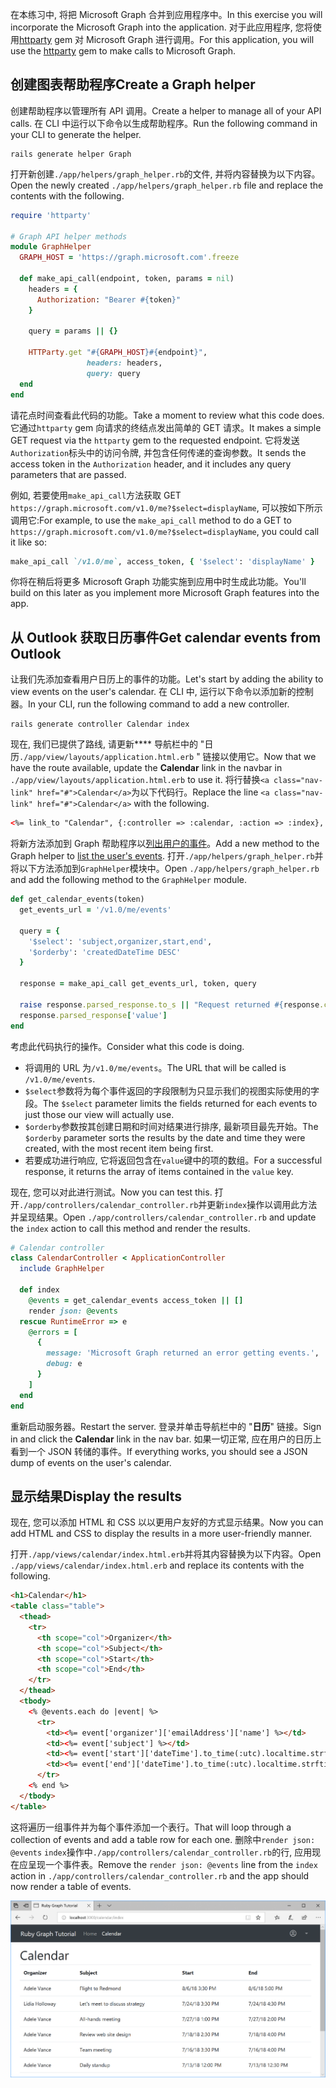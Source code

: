 <!-- markdownlint-disable MD002 MD041 -->

<span data-ttu-id="1a7d3-101">在本练习中, 将把 Microsoft Graph 合并到应用程序中。</span><span class="sxs-lookup"><span data-stu-id="1a7d3-101">In this exercise you will incorporate the Microsoft Graph into the application.</span></span> <span data-ttu-id="1a7d3-102">对于此应用程序, 您将使用[httparty](https://github.com/jnunemaker/httparty) gem 对 Microsoft Graph 进行调用。</span><span class="sxs-lookup"><span data-stu-id="1a7d3-102">For this application, you will use the [httparty](https://github.com/jnunemaker/httparty) gem to make calls to Microsoft Graph.</span></span>

## <a name="create-a-graph-helper"></a><span data-ttu-id="1a7d3-103">创建图表帮助程序</span><span class="sxs-lookup"><span data-stu-id="1a7d3-103">Create a Graph helper</span></span>

<span data-ttu-id="1a7d3-104">创建帮助程序以管理所有 API 调用。</span><span class="sxs-lookup"><span data-stu-id="1a7d3-104">Create a helper to manage all of your API calls.</span></span> <span data-ttu-id="1a7d3-105">在 CLI 中运行以下命令以生成帮助程序。</span><span class="sxs-lookup"><span data-stu-id="1a7d3-105">Run the following command in your CLI to generate the helper.</span></span>

```Shell
rails generate helper Graph
```

<span data-ttu-id="1a7d3-106">打开新创建`./app/helpers/graph_helper.rb`的文件, 并将内容替换为以下内容。</span><span class="sxs-lookup"><span data-stu-id="1a7d3-106">Open the newly created `./app/helpers/graph_helper.rb` file and replace the contents with the following.</span></span>

```ruby
require 'httparty'

# Graph API helper methods
module GraphHelper
  GRAPH_HOST = 'https://graph.microsoft.com'.freeze

  def make_api_call(endpoint, token, params = nil)
    headers = {
      Authorization: "Bearer #{token}"
    }

    query = params || {}

    HTTParty.get "#{GRAPH_HOST}#{endpoint}",
                 headers: headers,
                 query: query
  end
end
```

<span data-ttu-id="1a7d3-107">请花点时间查看此代码的功能。</span><span class="sxs-lookup"><span data-stu-id="1a7d3-107">Take a moment to review what this code does.</span></span> <span data-ttu-id="1a7d3-108">它通过`httparty` gem 向请求的终结点发出简单的 GET 请求。</span><span class="sxs-lookup"><span data-stu-id="1a7d3-108">It makes a simple GET request via the `httparty` gem to the requested endpoint.</span></span> <span data-ttu-id="1a7d3-109">它将发送`Authorization`标头中的访问令牌, 并包含任何传递的查询参数。</span><span class="sxs-lookup"><span data-stu-id="1a7d3-109">It sends the access token in the `Authorization` header, and it includes any query parameters that are passed.</span></span>

<span data-ttu-id="1a7d3-110">例如, 若要使用`make_api_call`方法获取 GET `https://graph.microsoft.com/v1.0/me?$select=displayName`, 可以按如下所示调用它:</span><span class="sxs-lookup"><span data-stu-id="1a7d3-110">For example, to use the `make_api_call` method to do a GET to `https://graph.microsoft.com/v1.0/me?$select=displayName`, you could call it like so:</span></span>

```ruby
make_api_call `/v1.0/me`, access_token, { '$select': 'displayName' }
```

<span data-ttu-id="1a7d3-111">你将在稍后将更多 Microsoft Graph 功能实施到应用中时生成此功能。</span><span class="sxs-lookup"><span data-stu-id="1a7d3-111">You'll build on this later as you implement more Microsoft Graph features into the app.</span></span>

## <a name="get-calendar-events-from-outlook"></a><span data-ttu-id="1a7d3-112">从 Outlook 获取日历事件</span><span class="sxs-lookup"><span data-stu-id="1a7d3-112">Get calendar events from Outlook</span></span>

<span data-ttu-id="1a7d3-113">让我们先添加查看用户日历上的事件的功能。</span><span class="sxs-lookup"><span data-stu-id="1a7d3-113">Let's start by adding the ability to view events on the user's calendar.</span></span> <span data-ttu-id="1a7d3-114">在 CLI 中, 运行以下命令以添加新的控制器。</span><span class="sxs-lookup"><span data-stu-id="1a7d3-114">In your CLI, run the following command to add a new controller.</span></span>

```Shell
rails generate controller Calendar index
```

<span data-ttu-id="1a7d3-115">现在, 我们已提供了路线, 请更新\*\*\*\* 导航栏中的 "日历`./app/view/layouts/application.html.erb` " 链接以使用它。</span><span class="sxs-lookup"><span data-stu-id="1a7d3-115">Now that we have the route available, update the **Calendar** link in the navbar in `./app/view/layouts/application.html.erb` to use it.</span></span> <span data-ttu-id="1a7d3-116">将行替换`<a class="nav-link" href="#">Calendar</a>`为以下代码行。</span><span class="sxs-lookup"><span data-stu-id="1a7d3-116">Replace the line `<a class="nav-link" href="#">Calendar</a>` with the following.</span></span>

```html
<%= link_to "Calendar", {:controller => :calendar, :action => :index}, class: "nav-link#{' active' if controller.controller_name == 'calendar'}" %>
```

<span data-ttu-id="1a7d3-117">将新方法添加到 Graph 帮助程序以[列出用户的事件](https://developer.microsoft.com/en-us/graph/docs/api-reference/v1.0/api/user_list_events)。</span><span class="sxs-lookup"><span data-stu-id="1a7d3-117">Add a new method to the Graph helper to [list the user's events](https://developer.microsoft.com/en-us/graph/docs/api-reference/v1.0/api/user_list_events).</span></span> <span data-ttu-id="1a7d3-118">打开`./app/helpers/graph_helper.rb`并将以下方法添加到`GraphHelper`模块中。</span><span class="sxs-lookup"><span data-stu-id="1a7d3-118">Open `./app/helpers/graph_helper.rb` and add the following method to the `GraphHelper` module.</span></span>

```ruby
def get_calendar_events(token)
  get_events_url = '/v1.0/me/events'

  query = {
    '$select': 'subject,organizer,start,end',
    '$orderby': 'createdDateTime DESC'
  }

  response = make_api_call get_events_url, token, query

  raise response.parsed_response.to_s || "Request returned #{response.code}" unless response.code == 200
  response.parsed_response['value']
end
```

<span data-ttu-id="1a7d3-119">考虑此代码执行的操作。</span><span class="sxs-lookup"><span data-stu-id="1a7d3-119">Consider what this code is doing.</span></span>

- <span data-ttu-id="1a7d3-120">将调用的 URL 为`/v1.0/me/events`。</span><span class="sxs-lookup"><span data-stu-id="1a7d3-120">The URL that will be called is `/v1.0/me/events`.</span></span>
- <span data-ttu-id="1a7d3-121">`$select`参数将为每个事件返回的字段限制为只显示我们的视图实际使用的字段。</span><span class="sxs-lookup"><span data-stu-id="1a7d3-121">The `$select` parameter limits the fields returned for each events to just those our view will actually use.</span></span>
- <span data-ttu-id="1a7d3-122">`$orderby`参数按其创建日期和时间对结果进行排序, 最新项目最先开始。</span><span class="sxs-lookup"><span data-stu-id="1a7d3-122">The `$orderby` parameter sorts the results by the date and time they were created, with the most recent item being first.</span></span>
- <span data-ttu-id="1a7d3-123">若要成功进行响应, 它将返回包含在`value`键中的项的数组。</span><span class="sxs-lookup"><span data-stu-id="1a7d3-123">For a successful response, it returns the array of items contained in the `value` key.</span></span>

<span data-ttu-id="1a7d3-124">现在, 您可以对此进行测试。</span><span class="sxs-lookup"><span data-stu-id="1a7d3-124">Now you can test this.</span></span> <span data-ttu-id="1a7d3-125">打开`./app/controllers/calendar_controller.rb`并更新`index`操作以调用此方法并呈现结果。</span><span class="sxs-lookup"><span data-stu-id="1a7d3-125">Open `./app/controllers/calendar_controller.rb` and update the `index` action to call this method and render the results.</span></span>

```ruby
# Calendar controller
class CalendarController < ApplicationController
  include GraphHelper

  def index
    @events = get_calendar_events access_token || []
    render json: @events
  rescue RuntimeError => e
    @errors = [
      {
        message: 'Microsoft Graph returned an error getting events.',
        debug: e
      }
    ]
  end
end
```

<span data-ttu-id="1a7d3-126">重新启动服务器。</span><span class="sxs-lookup"><span data-stu-id="1a7d3-126">Restart the server.</span></span> <span data-ttu-id="1a7d3-127">登录并单击导航栏中的 "**日历**" 链接。</span><span class="sxs-lookup"><span data-stu-id="1a7d3-127">Sign in and click the **Calendar** link in the nav bar.</span></span> <span data-ttu-id="1a7d3-128">如果一切正常, 应在用户的日历上看到一个 JSON 转储的事件。</span><span class="sxs-lookup"><span data-stu-id="1a7d3-128">If everything works, you should see a JSON dump of events on the user's calendar.</span></span>

## <a name="display-the-results"></a><span data-ttu-id="1a7d3-129">显示结果</span><span class="sxs-lookup"><span data-stu-id="1a7d3-129">Display the results</span></span>

<span data-ttu-id="1a7d3-130">现在, 您可以添加 HTML 和 CSS 以以更用户友好的方式显示结果。</span><span class="sxs-lookup"><span data-stu-id="1a7d3-130">Now you can add HTML and CSS to display the results in a more user-friendly manner.</span></span>

<span data-ttu-id="1a7d3-131">打开`./app/views/calendar/index.html.erb`并将其内容替换为以下内容。</span><span class="sxs-lookup"><span data-stu-id="1a7d3-131">Open `./app/views/calendar/index.html.erb` and replace its contents with the following.</span></span>

```html
<h1>Calendar</h1>
<table class="table">
  <thead>
    <tr>
      <th scope="col">Organizer</th>
      <th scope="col">Subject</th>
      <th scope="col">Start</th>
      <th scope="col">End</th>
    </tr>
  </thead>
  <tbody>
    <% @events.each do |event| %>
      <tr>
        <td><%= event['organizer']['emailAddress']['name'] %></td>
        <td><%= event['subject'] %></td>
        <td><%= event['start']['dateTime'].to_time(:utc).localtime.strftime('%-m/%-d/%y %l:%M %p') %></td>
        <td><%= event['end']['dateTime'].to_time(:utc).localtime.strftime('%-m/%-d/%y %l:%M %p') %></td>
      </tr>
    <% end %>
  </tbody>
</table>
```

<span data-ttu-id="1a7d3-132">这将遍历一组事件并为每个事件添加一个表行。</span><span class="sxs-lookup"><span data-stu-id="1a7d3-132">That will loop through a collection of events and add a table row for each one.</span></span> <span data-ttu-id="1a7d3-133">删除中`render json: @events` `index`操作中`./app/controllers/calendar_controller.rb`的行, 应用现在应呈现一个事件表。</span><span class="sxs-lookup"><span data-stu-id="1a7d3-133">Remove the `render json: @events` line from the `index` action in `./app/controllers/calendar_controller.rb` and the app should now render a table of events.</span></span>

![事件表的屏幕截图](./images/add-msgraph-01.png)